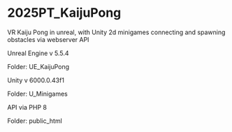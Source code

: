 # 2025PT_KaijuPong
VR Kaiju Pong in unreal, with Unity 2d minigames connecting and spawning obstacles via webserver API

Unreal Engine v 5.5.4

Folder: UE_KaijuPong


Unity v 6000.0.43f1

Folder: U_Minigames

API via PHP 8

Folder: public_html
